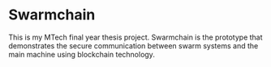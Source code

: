 # Swarmchain
This is my MTech final year thesis project. Swarmchain is the prototype that demonstrates the secure communication between swarm systems and the main machine using blockchain technology.
